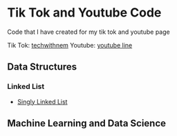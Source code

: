 # Tik Tok and Youtube Code
Code that I have created for my tik tok and youtube page

Tik Tok: [techwithnem](https://www.tiktok.com/@techwithnem)
Youtube: [youtube line](https://www.youtube.com/channel/UCXjc3i5FBzfJidnRz2HlU0w)

## Data Structures

### Linked List
- [Singly Linked List]()

## Machine Learning and Data Science
